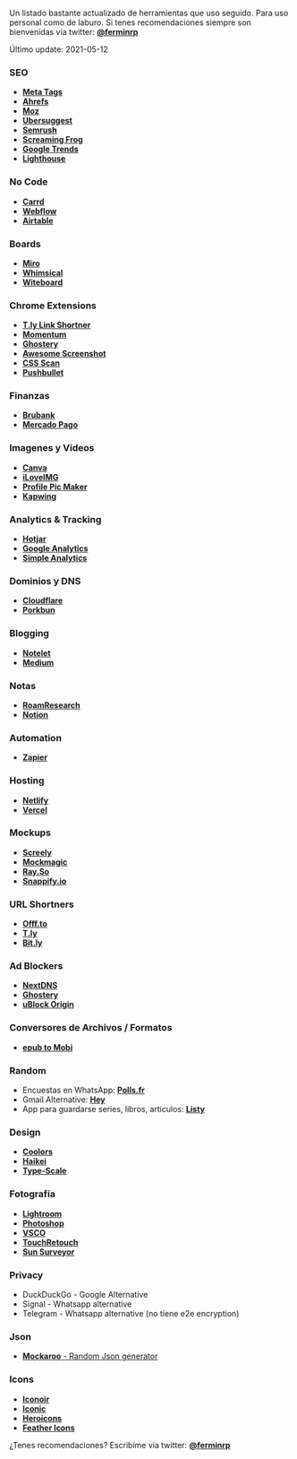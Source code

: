 Un listado bastante actualizado de herramientas que uso seguido. Para uso personal como de laburo. Si tenes recomendaciones siempre son bienvenidas via twitter: **[@ferminrp](https://twitter.com/ferminrp)**

Último update: 2021-05-12

### **SEO**

-   **[Meta Tags](https://t.ly/1Gl7)**
-   **[Ahrefs](https://t.ly/HVWu)**
-   **[Moz](https://t.ly/2xid)**
-   **[Ubersuggest](https://t.ly/nw7r)**
-   **[Semrush](https://t.ly/0y3z)**
-   **[Screaming Frog](https://t.ly/uyBC)**
-   **[Google Trends](https://t.ly/6zCV)**
-   **[Lighthouse](https://web.dev/measure/)**

### **No Code**

-   **[Carrd](https://is.gd/KTCZ5c)**
-   **[Webflow](https://t.ly/wF7U)**
-   **[Airtable](https://airtable.com)**

### **Boards**

-   **[Miro](https://miro.com)**
-   **[Whimsical](https://whimsical.com/a)**
-   **[Witeboard](https://witeboard.com/)**

### **Chrome Extensions**

-   **[T.ly Link Shortner](https://offf.to/8Wpb)**
-   **[Momentum](https://offf.to/Icha)**
-   **[Ghostery](https://offf.to/Zl7l)**
-   **[Awesome Screenshot](https://offf.to/g5vs)**
-   **[CSS Scan](https://offf.to/EDOV)**
-   **[Pushbullet](https://offf.to/eQAY)**

### **Finanzas**

-   **[Brubank](https://collectednotes.com/ferminrp/t.ly/GLSp)**
-   **[Mercado Pago](https://collectednotes.com/ferminrp/t.ly/2AEV)**

### **Imagenes y Videos**

-   **[Canva](https://collectednotes.com/ferminrp/t.ly/uzU6)**
-   **[iLoveIMG](https://collectednotes.com/ferminrp/t.ly/TobV)**
-   **[Profile Pic Maker](https://collectednotes.com/ferminrp/t.ly/lGIp)**
-   **[Kapwing](https://www.kapwing.com/tools)**

### **Analytics & Tracking**

-   **[Hotjar](https://offf.to/KkQk)**
-   **[Google Analytics](https://offf.to/eBxh)**
-   **[Simple Analytics](https://offf.to/O7Xy)**

### **Dominios y DNS**

-   **[Cloudflare](https://offf.to/YScm)**
-   **[Porkbun](https://offf.to/MJe1)**

### **Blogging**

-   **[Notelet](https://offf.to/Ppx0)**
-   **[Medium](https://offf.to/9lvr)**

### **Notas**

-   **[RoamResearch](https://offf.to/1oXY/)**
-   **[Notion](https://offf.to/1PmG)**

### **Automation**

-   **[Zapier](https://offf.to/A7Wn)**

### **Hosting**

-   **[Netlify](https://offf.to/u0qq)**
-   [**Vercel**](https://offf.to/gdcd)

### **Mockups**

-   [**Screely**](https://www.screely.com/)
-   [**Mockmagic**](https://offf.to/CQhc)
-   [**Ray.So**](https://ray.so/)
-   [**Snappify.io**](https://snappify.io/)

### **URL Shortners**

-   **[Offf.to](https://offf.to/ICFq)**
-   **[T.ly](https://offf.to/8Wpb)**
-   [**Bit.ly**](https://offf.to/BSnE)

### **Ad Blockers**

-   [**NextDNS**](https://offf.to/YLKD)
-   [**Ghostery**](https://offf.to/Zl7l)
-   [**uBlock Origin**](https://offf.to/oq0a)

### **Conversores de Archivos / Formatos**

-   **[epub to Mobi](https://offf.to/tcGW)**

### **Random**

-   Encuestas en WhatsApp: **[Polls.fr](https://offf.to/hRnV)**
-   Gmail Alternative: **[Hey](https://offf.to/zZeH)**
-   App para guardarse series, libros, articulos: [**Listy**](https://offf.to/6VLX)

### Design

-   [**Coolors**](https://offf.to/exZj)
-   [**Haikei**](https://haikei.app/)
- [**Type-Scale**](https://type-scale.com)

### Fotografía

-   [**Lightroom**](https://offf.to/OlkY)
-   [**Photoshop**](https://offf.to/8JwO)
-   [**VSCO**](https://offf.to/QV3w)
-   [**TouchRetouch**](https://offf.to/qF32)
-   [**Sun Surveyor**](https://offf.to/OBDz)

### Privacy

-   DuckDuckGo - Google Alternative
-   Signal - Whatsapp alternative
-   Telegram - Whatsapp alternative (no tiene e2e encryption)

### Json

- [**Mockaroo** - Random Json generator](https://mockaroo.com/9a8c0d00)


### Icons

- [**Iconoir**](https://iconoir.com/)
- [**Iconic**](https://iconic.app)
- [**Heroicons**](https://heroicons.com/)
- [**Feather Icons**](https://feathericons.com)

¿Tenes recomendaciones? Escribíme via twitter: **[@ferminrp](https://collectednotes.com/ferminrp/twitter.com/ferminrp)**